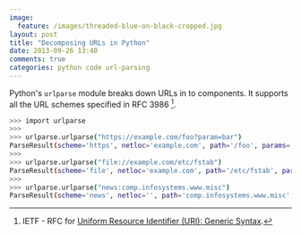 ```yaml
---
image:
  feature: /images/threaded-blue-on-black-cropped.jpg
layout: post
title: "Decomposing URLs in Python"
date: 2013-09-26 13:40
comments: true
categories: python code url-parsing
---
```

Python's `urlparse` module breaks down URLs in to components. It supports all the URL schemes specified in RFC 3986 [^1].

```bash linenos:false
>>> import urlparse
>>>
>>> urlparse.urlparse("https://example.com/foo?param=bar")
ParseResult(scheme='https', netloc='example.com', path='/foo', params='', query='param=bar', fragment='')
>>>
>>> urlparse.urlparse("file://example.com/etc/fstab")
ParseResult(scheme='file', netloc='example.com', path='/etc/fstab', params='', query='', fragment='')
>>>
>>> urlparse.urlparse("news:comp.infosystems.www.misc")
ParseResult(scheme='news', netloc='', path='comp.infosystems.www.misc', params='', query='', fragment='')
```

[^1]: IETF - RFC for [Uniform Resource Identifier (URI): Generic Syntax](https://tools.ietf.org/html/rfc3986).
